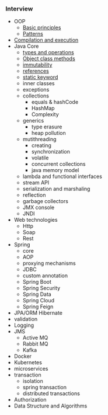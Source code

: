 ### Interview
- OOP
	- [Basic principles](object-oriented-paradigm/principles.md)
	- [Patterns](object-oriented-paradigm/patterns.md)
- [Compilation and execution](compilation/compilation.md)
- Java Core
	- [types and operations](core/types.md)
	- [Object class methods](core/object.md)
	- [immutability](core/immutability.md)
	- [references](core/references.md)
	- [static keyword](core/static.md)
	- inner classes
	- exceptions
	- collections
		- equals & hashCode
		- HashMap
		- Complexity
	- generics
		- type erasure
		- heap pollution
	- mutithreading
		- creating
		- synchronization
		- volatile
		- concurrent collections
		- java memory model
	- lambda and functional interfaces
	- stream API
	- serialization and marshaling
	- reflection
	- garbage collectors
	- JMX console
	- JNDI
- Web technologies
	- Http
	- Soap
	- Rest
- Spring
	- core
	- AOP
	- proxying mechanisms
	- JDBC
	- custom annotation
	- Spring Boot
	- Spring Security
	- Spring Data
	- Spring Cloud
	- Spring Feign
- JPA/ORM Hibernate
- validation
- Logging
- JMS
	- Active MQ
	- Rabbit MQ
	- Kafka
- Docker
- Kubernetes
- microservices
- transaction
	- isolation
	- spring transaction
	- distributed transactions
- Authorization
- Data Structure and Algorithms
